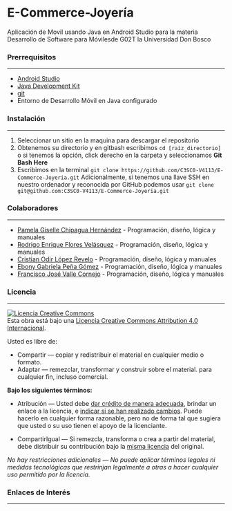 # E-Commerce-Joyería
Aplicación de Movil usando Java en Android Studio para la materia Desarrollo de Software para Móvilesde G02T la Universidad Don Bosco

### Prerrequisitos
------------
- [Android Studio](https://developer.android.com/studio "Android Studio")
- [Java Development Kit](https://www.oracle.com/java/technologies/javase/javase-jdk8-downloads.html "Java Development Kit")
- [git](https://git-scm.com/ "git")
- Entorno de Desarrollo Móvil en Java configurado

### Instalación
------------
1. Seleccionar un sitio en la maquina para descargar el repositorio
2. Obtenemos su directorio y en gitbash escribimos `cd [raíz_directorio]` o si tenemos la opción, click derecho en la carpeta y seleccionamos **Git Bash Here**
3. Escribimos en la terminal `git clone https://github.com/C3SC0-V4113/E-Commerce-Joyeria.git`
Adicionalmente, si tenemos una llave SSH en nuestro ordenador y reconocida por GitHub podemos usar `git clone git@github.com:C3SC0-V4113/E-Commerce-Joyeria.git`

### Colaboradores
------------
- [Pamela Giselle Chipagua Hernández](https://github.com/Giselle-Ch "Pamela Giselle Chipagua Hernández") - Programación, diseño, lógica y manuales
- [Rodrigo Enrique Flores Velásquez](https://github.com/refv-21 "Rodrigo Enrique Flores Velásquez") - Programación, diseño, lógica y manuales
- [Cristian Odir López Revelo](https://github.com/Revelos "Cristian Odir López Revelo") - Programación, diseño, lógica y manuales
- [Ebony Gabriela Peña Gómez](https://github.com/Bonny0110 "Ebony Gabriela Peña Gómez") - Programación, diseño, lógica y manuales
- [Francisco José Valle Cornejo](https://github.com/C3SC0-V4113 "Francisco José Valle Cornejo") - Programación, diseño, lógica y manuales

### Licencia
------------
<a rel="license" href="http://creativecommons.org/licenses/by/4.0/"><img alt="Licencia Creative Commons" style="border-width:0" src="https://i.creativecommons.org/l/by/4.0/88x31.png" /></a><br />Esta obra está bajo una <a rel="license" href="http://creativecommons.org/licenses/by/4.0/">Licencia Creative Commons Attribution 4.0 Internacional</a>.

Usted es libre de:
- Compartir — copiar y redistribuir el material en cualquier medio o formato.
- Adaptar — remezclar, transformar y construir sobre el material.
para cualquier fin, incluso comercial.

**Bajo los siguientes términos:**
- Atribución — Usted debe [dar crédito de manera adecuada](https://creativecommons.org/licenses/by-nc-sa/4.0/deed.es# "dar crédito de manera adecuada"), brindar un enlace a la licencia, e [indicar si se han realizado cambios](https://creativecommons.org/licenses/by-nc-sa/4.0/deed.es# "indicar si se han realizado cambios"). Puede hacerlo en cualquier forma razonable, pero no de forma tal que sugiera que usted o su uso tienen el apoyo de la licenciante.

- CompartirIgual — Si remezcla, transforma o crea a partir del material, debe distribuir su contribución bajo la [misma licencia](https://creativecommons.org/licenses/by-nc-sa/4.0/deed.es# "misma licencia") del original.

*No hay restricciones adicionales — No puede aplicar términos legales ni medidas tecnológicas que restrinjan legalmente a otras a hacer cualquier uso permitido por la licencia.*

### Enlaces de Interés
------------
